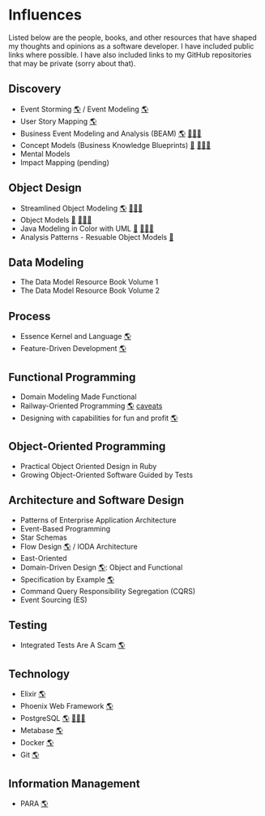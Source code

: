 # Influences

Listed below are the people, books, and other resources that have shaped my thoughts and opinions
as a software developer. I have included public links where possible. I have also included links to my
GitHub repositories that may be private (sorry about that).

## Discovery

- Event Storming [🌎](https://www.eventstorming.com) / Event Modeling [🌎](https://eventmodeling.org)
- User Story Mapping [🌎](https://www.jpattonassociates.com/user-story-mapping/)
- Business Event Modeling and Analysis (BEAM) [🌎](https://modelstorming.com) [🕵🏻‍♂️](https://github.com/nicholasjhenry/business-event-modeling-and-analysis)
- Concept Models (Business Knowledge Blueprints) [📕](https://www.brsolutions.com/publications/business-knowledge-blueprints/) [🕵🏻‍♂️](https://github.com/nicholasjhenry/business-knowledge-blueprints)
- Mental Models
- Impact Mapping (pending)

## Object Design

- Streamlined Object Modeling [🌎](http://www.streamlinedmodeling.com) [🕵🏻‍♂️](https://github.com/nicholasjhenry/streamlined-object-modeling)
- Object Models [📕](https://www.google.ca/books/edition/Object_Models/totQAAAAMAAJ) [🕵🏻‍♂️](https://github.com/nicholasjhenry/object-models)
- Java Modeling in Color with UML [📕](https://books.google.ca/books/about/Java_Modeling_in_Color_with_UML.html?id=fo0_AQAAIAAJ) [🕵🏻‍♂️](https://github.com/nicholasjhenry/java-modeling-in-color-with-uml)
- Analysis Patterns - Resuable Object Models [📕](https://books.google.ca/books?id=4V8pZmpwmBYC)

## Data Modeling

- The Data Model Resource Book Volume 1
- The Data Model Resource Book Volume 2

## Process

- Essence Kernel and Language [🌎](http://semat.org/documents/20181/57862/formal-18-10-02.pdf/866c80c0-cdc8-488b-bcf8-0c67cb60b5d7)
- Feature-Driven Development [🌎](https://books.google.ca/books?id=NhlFAAAAYAAJ)

## Functional Programming

- Domain Modeling Made Functional
- Railway-Oriented Programming [🌎](https://fsharpforfunandprofit.com/rop/) [caveats](https://fsharpforfunandprofit.com/posts/against-railway-oriented-programming/)
- Designing with capabilities for fun and profit [🌎](https://vimeo.com/162209391)

## Object-Oriented Programming

- Practical Object Oriented Design in Ruby
- Growing Object-Oriented Software Guided by Tests

## Architecture and Software Design

- Patterns of Enterprise Application Architecture
- Event-Based Programming
- Star Schemas
- Flow Design [🌎](https://flow-design.org) / IODA Architecture
- East-Oriented
- Domain-Driven Design [🌎](https://github.com/civilcode/playbook/blob/master/education/trails/domain-driven-design.md): Object and Functional
- Specification by Example [🌎](https://github.com/civilcode/playbook/blob/master/education/trails/specification-by-example.md)
- Command Query Responsibility Segregation (CQRS)
- Event Sourcing (ES)

## Testing

- Integrated Tests Are A Scam [🌎](https://vimeo.com/80533536)

## Technology

- Elixir [🌎](https://elixir-lang.org)
- Phoenix Web Framework [🌎](https://phoenixframework.org)
- PostgreSQL [🌎](https://www.postgresql.org) [🕵🏻‍♂️](https://github.com/nicholasjhenry/the-art-of-postgresql)
- Metabase [🌎](https://www.metabase.com)
- Docker [🌎](https://www.docker.com)
- Git [🌎](https://git-scm.com)

## Information Management

* PARA [🌎](https://fortelabs.co/blog/para/)